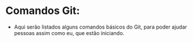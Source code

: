 # Comandos Git:

* Aqui serão listados alguns comandos básicos do Git, para poder ajudar pessoas assim como eu, que estão iniciando.

